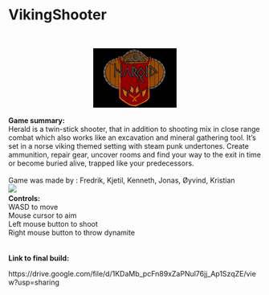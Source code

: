 <p>
	<h1>VikingShooter</h1>
	<br>
</p>
<p align="center" width="100%">
    <img width="33%" src="https://github.com/krissen95/VikingShooter/blob/master/Herald.png">
</p>

<p>
	<b>Game summary:</b><br>
	Herald is a twin-stick shooter, that in addition to shooting mix in close range combat which also works like an excavation and mineral gathering tool. It’s set in a norse viking themed setting with steam punk undertones. Create ammunition, repair gear, uncover rooms and find your way to the exit in time or become buried alive, trapped like your 
	predecessors. 
	<br><br>
	Game was made by : Fredrik, Kjetil, Kenneth, Jonas, Øyvind, Kristian
	<br>
	<img src="herald.gif?raw=true" width="500px">
	<br>
	<b>Controls:</b>
	<br>
	WASD to move
	<br>
	Mouse cursor to aim
	<br>
	Left mouse button to shoot
	<br>
	Right mouse button to throw dynamite
	<br><br><br>
	<b>Link to final build:</b>
	<br>
</p> 
 https://drive.google.com/file/d/1KDaMb_pcFn89xZaPNul76jj_Ap1SzqZE/view?usp=sharing
